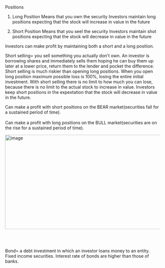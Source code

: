 Positions

1. Long Position
Means that you own the security
Investors maintain long positions expecting that the stock will increase in value in the future


2. Short Position
Means that you seel the security
Investors maintain shot positions expecting that the stock will decrease in value in the future


Investors can make profit by maintaining both a short and a long position. 

Short selling= you sell something you actually don't own. An investor is borrowing shares and immediately sells them hoping he can buy them up  later at a lower price, return them to the lender and pocket the difference. 
Short selling is much riskier than opening long positions. When you open long position maximum possible loss is 100%, losing the entire initial investment. With short selling there is no limit to how much you can lose, because there is no limit to the actual stock to increase in value.
Investors keep short positions in the expextation that the stock will decrease in value in the future.

Can make a profit with short positions on the BEAR market(securities fall for a sustained period of time).
<br></br>
Can make a profit with long positions on the BULL market(securities are on the rise for a sustained period of time).

<img width="870" height="307" alt="image" src="https://github.com/user-attachments/assets/531ca433-2b29-4a02-8af7-5fa4e6505fa7" />

<br></br>

Bond= a debt investment in which an investor loans money to an entity. Fixed income securities.
Interest rate of bonds are higher than those of banks.



 
